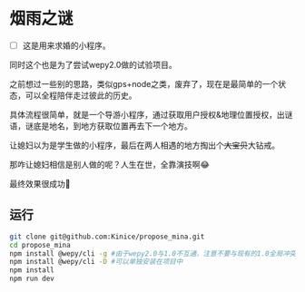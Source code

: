 # 烟雨之谜

 - [ ] 这是用来求婚的小程序。

同时这个也是为了尝试wepy2.0做的试验项目。

之前想过一些别的思路，类似gps+node之类，废弃了，现在是最简单的一个状态，可以全程陪伴走过彼此的历史。

具体流程很简单，就是一个导游小程序，通过获取用户授权&地理位置授权，出谜语，谜底是地名，到地方获取位置再去下一个地方。

让媳妇以为是学生做的小程序，最后在两人相遇的地方掏出个<del>大宝贝</del>大钻戒。

那咋让媳妇相信是别人做的呢？人生在世，全靠演技啊😂

最终效果很成功👏

## 运行

```bash
git clone git@github.com:Kinice/propose_mina.git
cd propose_mina
npm install @wepy/cli -g #由于wepy2.0与1.0不互通，注意不要与现有的1.0全局冲突
npm install @wepy/cli -D #可以单独安装在项目中
npm install
npm run dev
```
